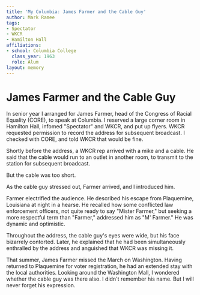 ```yaml
---
title: 'My Columbia: James Farmer and the Cable Guy'
author: Mark Ramee
tags:
- Spectator
- WKCR
- Hamilton Hall
affiliations:
- school: Columbia College
  class_year: 1963
  role: Alum
layout: memory
---
```


# James Farmer and the Cable Guy

In senior year I arranged for James Farmer, head of the Congress of Racial Equality (CORE), to speak at Columbia.  I reserved a large corner room in Hamilton Hall, infomed "Spectator" and WKCR, and put up flyers.   WKCR requested permission to record the address for subsequent broadcast.  I checked with CORE, and told WKCR that would be fine.

Shortly before the address, a WKCR rep arrived with a mike and a cable.  He said that the cable would run to an outlet in another room, to transmit to the station for subsequent broadcast.

But the cable was too short.

As the cable guy stressed out, Farmer arrived, and I introduced him.

Farmer electrified the audience.  He described his escape from Plaquemine, Louisiana at night in a hearse.  He recalled how some conflicted law enforcement officers, not quite ready to say "Mister Farmer," but seeking a more respectful term than "Farmer," addressed him as "M' Farmer."  He was dynamic and optimistic.

Throughout the address, the cable guy's eyes were wide, but his face bizarrely contorted.  Later, he explained that he had been simultaneously enthralled by the address and anguished that WKCR was missing it.

That summer, James Farmer missed the March on Washington.  Having returned to Plaquemine for voter registration, he had an extended stay with the local authorities.  Looking around the Washington Mall, I wondered whether the cable guy was there also.  I didn't remember his name.  But I will never forget his expression.

